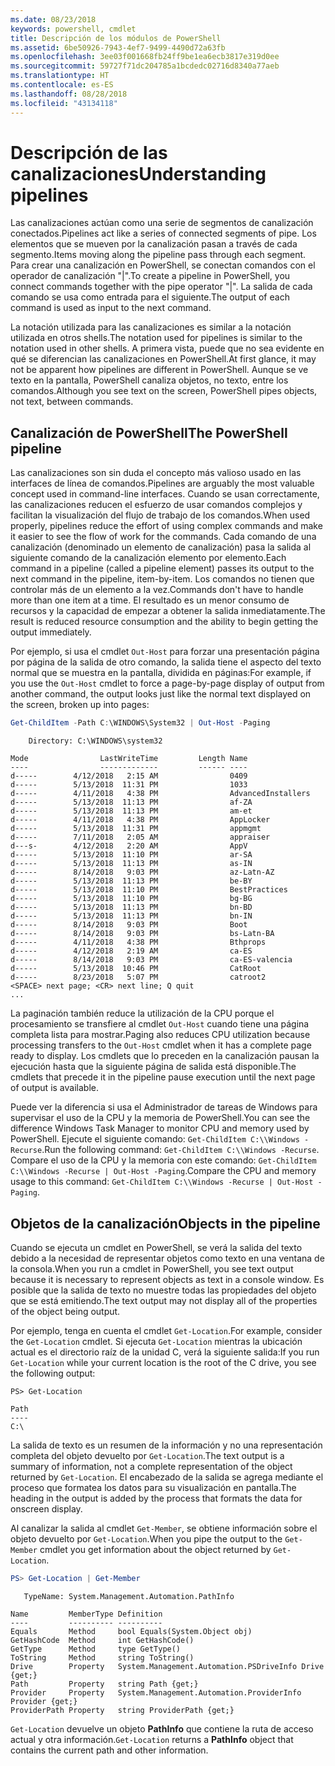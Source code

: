 ```yaml
---
ms.date: 08/23/2018
keywords: powershell, cmdlet
title: Descripción de los módulos de PowerShell
ms.assetid: 6be50926-7943-4ef7-9499-4490d72a63fb
ms.openlocfilehash: 3ee03f001668fb24ff9be1ea6ecb3817e319d0ee
ms.sourcegitcommit: 59727f71dc204785a1bcdedc02716d8340a77aeb
ms.translationtype: HT
ms.contentlocale: es-ES
ms.lasthandoff: 08/28/2018
ms.locfileid: "43134118"
---
```

# <a name="understanding-pipelines"></a><span data-ttu-id="6228c-103">Descripción de las canalizaciones</span><span class="sxs-lookup"><span data-stu-id="6228c-103">Understanding pipelines</span></span>

<span data-ttu-id="6228c-104">Las canalizaciones actúan como una serie de segmentos de canalización conectados.</span><span class="sxs-lookup"><span data-stu-id="6228c-104">Pipelines act like a series of connected segments of pipe.</span></span> <span data-ttu-id="6228c-105">Los elementos que se mueven por la canalización pasan a través de cada segmento.</span><span class="sxs-lookup"><span data-stu-id="6228c-105">Items moving along the pipeline pass through each segment.</span></span> <span data-ttu-id="6228c-106">Para crear una canalización en PowerShell, se conectan comandos con el operador de canalización "|".</span><span class="sxs-lookup"><span data-stu-id="6228c-106">To create a pipeline in PowerShell, you connect commands together with the pipe operator "|".</span></span> <span data-ttu-id="6228c-107">La salida de cada comando se usa como entrada para el siguiente.</span><span class="sxs-lookup"><span data-stu-id="6228c-107">The output of each command is used as input to the next command.</span></span>

<span data-ttu-id="6228c-108">La notación utilizada para las canalizaciones es similar a la notación utilizada en otros shells.</span><span class="sxs-lookup"><span data-stu-id="6228c-108">The notation used for pipelines is similar to the notation used in other shells.</span></span> <span data-ttu-id="6228c-109">A primera vista, puede que no sea evidente en qué se diferencian las canalizaciones en PowerShell.</span><span class="sxs-lookup"><span data-stu-id="6228c-109">At first glance, it may not be apparent how pipelines are different in PowerShell.</span></span> <span data-ttu-id="6228c-110">Aunque se ve texto en la pantalla, PowerShell canaliza objetos, no texto, entre los comandos.</span><span class="sxs-lookup"><span data-stu-id="6228c-110">Although you see text on the screen, PowerShell pipes objects, not text, between commands.</span></span>

## <a name="the-powershell-pipeline"></a><span data-ttu-id="6228c-111">Canalización de PowerShell</span><span class="sxs-lookup"><span data-stu-id="6228c-111">The PowerShell pipeline</span></span>

<span data-ttu-id="6228c-112">Las canalizaciones son sin duda el concepto más valioso usado en las interfaces de línea de comandos.</span><span class="sxs-lookup"><span data-stu-id="6228c-112">Pipelines are arguably the most valuable concept used in command-line interfaces.</span></span> <span data-ttu-id="6228c-113">Cuando se usan correctamente, las canalizaciones reducen el esfuerzo de usar comandos complejos y facilitan la visualización del flujo de trabajo de los comandos.</span><span class="sxs-lookup"><span data-stu-id="6228c-113">When used properly, pipelines reduce the effort of using complex commands and make it easier to see the flow of work for the commands.</span></span> <span data-ttu-id="6228c-114">Cada comando de una canalización (denominado un elemento de canalización) pasa la salida al siguiente comando de la canalización elemento por elemento.</span><span class="sxs-lookup"><span data-stu-id="6228c-114">Each command in a pipeline (called a pipeline element) passes its output to the next command in the pipeline, item-by-item.</span></span> <span data-ttu-id="6228c-115">Los comandos no tienen que controlar más de un elemento a la vez.</span><span class="sxs-lookup"><span data-stu-id="6228c-115">Commands don't have to handle more than one item at a time.</span></span> <span data-ttu-id="6228c-116">El resultado es un menor consumo de recursos y la capacidad de empezar a obtener la salida inmediatamente.</span><span class="sxs-lookup"><span data-stu-id="6228c-116">The result is reduced resource consumption and the ability to begin getting the output immediately.</span></span>

<span data-ttu-id="6228c-117">Por ejemplo, si usa el cmdlet `Out-Host` para forzar una presentación página por página de la salida de otro comando, la salida tiene el aspecto del texto normal que se muestra en la pantalla, dividida en páginas:</span><span class="sxs-lookup"><span data-stu-id="6228c-117">For example, if you use the `Out-Host` cmdlet to force a page-by-page display of output from another command, the output looks just like the normal text displayed on the screen, broken up into pages:</span></span>

```powershell
Get-ChildItem -Path C:\WINDOWS\System32 | Out-Host -Paging
```

```Output
    Directory: C:\WINDOWS\system32

Mode                LastWriteTime         Length Name
----                -------------         ------ ----
d-----        4/12/2018   2:15 AM                0409
d-----        5/13/2018  11:31 PM                1033
d-----        4/11/2018   4:38 PM                AdvancedInstallers
d-----        5/13/2018  11:13 PM                af-ZA
d-----        5/13/2018  11:13 PM                am-et
d-----        4/11/2018   4:38 PM                AppLocker
d-----        5/13/2018  11:31 PM                appmgmt
d-----        7/11/2018   2:05 AM                appraiser
d---s-        4/12/2018   2:20 AM                AppV
d-----        5/13/2018  11:10 PM                ar-SA
d-----        5/13/2018  11:13 PM                as-IN
d-----        8/14/2018   9:03 PM                az-Latn-AZ
d-----        5/13/2018  11:13 PM                be-BY
d-----        5/13/2018  11:10 PM                BestPractices
d-----        5/13/2018  11:10 PM                bg-BG
d-----        5/13/2018  11:13 PM                bn-BD
d-----        5/13/2018  11:13 PM                bn-IN
d-----        8/14/2018   9:03 PM                Boot
d-----        8/14/2018   9:03 PM                bs-Latn-BA
d-----        4/11/2018   4:38 PM                Bthprops
d-----        4/12/2018   2:19 AM                ca-ES
d-----        8/14/2018   9:03 PM                ca-ES-valencia
d-----        5/13/2018  10:46 PM                CatRoot
d-----        8/23/2018   5:07 PM                catroot2
<SPACE> next page; <CR> next line; Q quit
...
```

<span data-ttu-id="6228c-118">La paginación también reduce la utilización de la CPU porque el procesamiento se transfiere al cmdlet `Out-Host` cuando tiene una página completa lista para mostrar.</span><span class="sxs-lookup"><span data-stu-id="6228c-118">Paging also reduces CPU utilization because processing transfers to the `Out-Host` cmdlet when it has a complete page ready to display.</span></span> <span data-ttu-id="6228c-119">Los cmdlets que lo preceden en la canalización pausan la ejecución hasta que la siguiente página de salida está disponible.</span><span class="sxs-lookup"><span data-stu-id="6228c-119">The cmdlets that precede it in the pipeline pause execution until the next page of output is available.</span></span>

<span data-ttu-id="6228c-120">Puede ver la diferencia si usa el Administrador de tareas de Windows para supervisar el uso de la CPU y la memoria de PowerShell.</span><span class="sxs-lookup"><span data-stu-id="6228c-120">You can see the difference Windows Task Manager to monitor CPU and memory used by PowerShell.</span></span> <span data-ttu-id="6228c-121">Ejecute el siguiente comando: `Get-ChildItem C:\\Windows -Recurse`.</span><span class="sxs-lookup"><span data-stu-id="6228c-121">Run the following command: `Get-ChildItem C:\\Windows -Recurse`.</span></span> <span data-ttu-id="6228c-122">Compare el uso de la CPU y la memoria con este comando: `Get-ChildItem C:\\Windows -Recurse | Out-Host -Paging`.</span><span class="sxs-lookup"><span data-stu-id="6228c-122">Compare the CPU and memory usage to this command: `Get-ChildItem C:\\Windows -Recurse | Out-Host -Paging`.</span></span>

## <a name="objects-in-the-pipeline"></a><span data-ttu-id="6228c-123">Objetos de la canalización</span><span class="sxs-lookup"><span data-stu-id="6228c-123">Objects in the pipeline</span></span>

<span data-ttu-id="6228c-124">Cuando se ejecuta un cmdlet en PowerShell, se verá la salida del texto debido a la necesidad de representar objetos como texto en una ventana de la consola.</span><span class="sxs-lookup"><span data-stu-id="6228c-124">When you run a cmdlet in PowerShell, you see text output because it is necessary to represent objects as text in a console window.</span></span> <span data-ttu-id="6228c-125">Es posible que la salida de texto no muestre todas las propiedades del objeto que se está emitiendo.</span><span class="sxs-lookup"><span data-stu-id="6228c-125">The text output may not display all of the properties of the object being output.</span></span>

<span data-ttu-id="6228c-126">Por ejemplo, tenga en cuenta el cmdlet `Get-Location`.</span><span class="sxs-lookup"><span data-stu-id="6228c-126">For example, consider the `Get-Location` cmdlet.</span></span> <span data-ttu-id="6228c-127">Si ejecuta `Get-Location` mientras la ubicación actual es el directorio raíz de la unidad C, verá la siguiente salida:</span><span class="sxs-lookup"><span data-stu-id="6228c-127">If you run `Get-Location` while your current location is the root of the C drive, you see the following output:</span></span>

```
PS> Get-Location

Path
----
C:\
```

<span data-ttu-id="6228c-128">La salida de texto es un resumen de la información y no una representación completa del objeto devuelto por `Get-Location`.</span><span class="sxs-lookup"><span data-stu-id="6228c-128">The text output is a summary of information, not a complete representation of the object returned by `Get-Location`.</span></span> <span data-ttu-id="6228c-129">El encabezado de la salida se agrega mediante el proceso que formatea los datos para su visualización en pantalla.</span><span class="sxs-lookup"><span data-stu-id="6228c-129">The heading in the output is added by the process that formats the data for onscreen display.</span></span>

<span data-ttu-id="6228c-130">Al canalizar la salida al cmdlet `Get-Member`, se obtiene información sobre el objeto devuelto por `Get-Location`.</span><span class="sxs-lookup"><span data-stu-id="6228c-130">When you pipe the output to the `Get-Member` cmdlet you get information about the object returned by `Get-Location`.</span></span>

```powershell
PS> Get-Location | Get-Member
```

```Output
   TypeName: System.Management.Automation.PathInfo

Name         MemberType Definition
----         ---------- ----------
Equals       Method     bool Equals(System.Object obj)
GetHashCode  Method     int GetHashCode()
GetType      Method     type GetType()
ToString     Method     string ToString()
Drive        Property   System.Management.Automation.PSDriveInfo Drive {get;}
Path         Property   string Path {get;}
Provider     Property   System.Management.Automation.ProviderInfo Provider {get;}
ProviderPath Property   string ProviderPath {get;}
```

<span data-ttu-id="6228c-131">`Get-Location` devuelve un objeto **PathInfo** que contiene la ruta de acceso actual y otra información.</span><span class="sxs-lookup"><span data-stu-id="6228c-131">`Get-Location` returns a **PathInfo** object that contains the current path and other information.</span></span>
